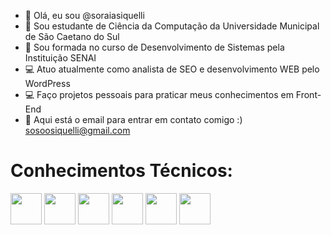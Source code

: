 - 👋 Olá, eu sou @soraiasiquelli
- 📓 Sou estudante de Ciência da Computação da Universidade Municipal de São Caetano do Sul
- 📓 Sou formada no curso de Desenvolvimento de Sistemas pela Instituição SENAI
- 💻 Atuo atualmente como analista de SEO e desenvolvimento WEB pelo WordPress
- 💻 Faço projetos pessoais para praticar meus conhecimentos em Front-End
- 📧 Aqui está o email para entrar em contato comigo :) sosoosiquelli@gmail.com

<!---
soraiasiquelli/soraiasiquelli is a ✨ special ✨ repository because its `README.md` (this file) appears on your GitHub profile.
You can click the Preview link to take a look at your changes.
--->
<h1>Conhecimentos Técnicos:</h1>
<div style="display:inline-block">
    <img width="50px" height="50px" src="https://cdn.jsdelivr.net/gh/devicons/devicon/icons/javascript/javascript-original.svg" />
    <img width="50px" height="50" src="https://cdn.jsdelivr.net/gh/devicons/devicon/icons/html5/html5-original.svg" />
  <img width="50px" height="50"src="https://cdn.jsdelivr.net/gh/devicons/devicon/icons/css3/css3-original.svg" />
       <img width="50px" height="50" src="https://cdn.jsdelivr.net/gh/devicons/devicon/icons/gimp/gimp-original.svg" />
    <img idth="50px" height="50" src="https://cdn.jsdelivr.net/gh/devicons/devicon/icons/mysql/mysql-original.svg" />
    <img width="50px" height="50" width="50px" height="50"src="https://cdn.jsdelivr.net/gh/devicons/devicon/icons/php/php-original.svg" />
</div>

